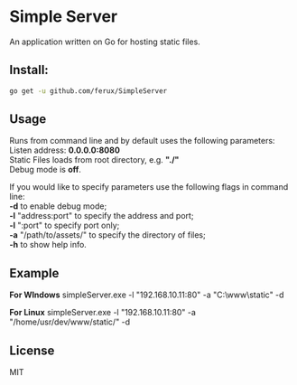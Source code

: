 # Simple Server
An application written on Go for hosting static files.

## Install:

```bash
go get -u github.com/ferux/SimpleServer
```

## Usage
Runs from command line and by default uses the following parameters:  
Listen address: **0.0.0.0:8080**  
Static Files loads from root directory, e.g. **"./"**  
Debug mode is **off**.

If you would like to specify parameters use the following flags in command line:  
**-d** to enable debug mode;  
**-l** "address:port" to specify the address and port;  
**-l** ":port" to specify port only;  
**-a** "/path/to/assets/" to specify the directory of files;  
**-h** to show help info.  

## Example

**For WIndows**
simpleServer.exe -l "192.168.10.11:80" -a "C:\www\static\" -d

**For Linux**
simpleServer.exe -l "192.168.10.11:80" -a "/home/usr/dev/www/static/" -d

## License

MIT

